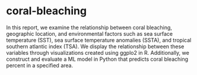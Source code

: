 # coral-bleaching
In this report, we examine the relationship between coral bleaching, geographic location, and environmental factors such as sea surface temperature (SST), sea surface temperature anomalies (SSTA), and tropical southern atlantic index (TSA). We display the relationship between these variables through visualizations created using ggplo2 in R. Additionally, we construct and evaluate a ML model in Python that predicts coral bleaching percent in a specified area.

